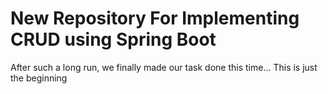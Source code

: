 # New Repository For Implementing CRUD using Spring Boot

After such a long run, we finally made our task done this time... This is just the beginning
